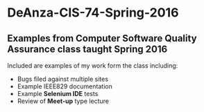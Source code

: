 # DeAnza-CIS-74-Spring-2016

## Examples from Computer Software Quality Assurance class taught Spring 2016

Included are examples of my work form the class including:
* Bugs filed against multiple sites
* Example IEEE829 documentation
* Example **Selenium IDE** tests
* Review of **Meet-up** type lecture
